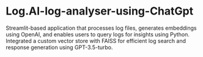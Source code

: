 # Log.AI-log-analyser-using-ChatGpt
Streamlit-based application that processes log files, generates embeddings using OpenAI, and enables users to query logs for insights using Python. Integrated a custom vector store with FAISS for efficient log search and response generation using GPT-3.5-turbo.
